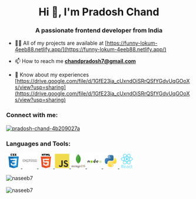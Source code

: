 <h1 align="center">Hi 👋, I'm Pradosh Chand</h1>
<h3 align="center">A passionate frontend developer from India</h3>

- 👨‍💻 All of my projects are available at [https://funny-lokum-4eeb88.netlify.app/](https://funny-lokum-4eeb88.netlify.app/)

- 📫 How to reach me **chandpradosh7@gmail.com**

- 📄 Know about my experiences [https://drive.google.com/file/d/1GfE23ia_cUxndOiSRrQSfYGdvUqGOoXs/view?usp=sharing](https://drive.google.com/file/d/1GfE23ia_cUxndOiSRrQSfYGdvUqGOoXs/view?usp=sharing)

<h3 align="left">Connect with me:</h3>
<p align="left">
<a href="https://linkedin.com/in/pradosh-chand-4b209027a" target="blank"><img align="center" src="https://raw.githubusercontent.com/rahuldkjain/github-profile-readme-generator/master/src/images/icons/Social/linked-in-alt.svg" alt="pradosh-chand-4b209027a" height="30" width="40" /></a>
</p>

<h3 align="left">Languages and Tools:</h3>
<p align="left"> <a href="https://www.w3schools.com/css/" target="_blank" rel="noreferrer"> <img src="https://raw.githubusercontent.com/devicons/devicon/master/icons/css3/css3-original-wordmark.svg" alt="css3" width="40" height="40"/> </a> <a href="https://expressjs.com" target="_blank" rel="noreferrer"> <img src="https://raw.githubusercontent.com/devicons/devicon/master/icons/express/express-original-wordmark.svg" alt="express" width="40" height="40"/> </a> <a href="https://www.w3.org/html/" target="_blank" rel="noreferrer"> <img src="https://raw.githubusercontent.com/devicons/devicon/master/icons/html5/html5-original-wordmark.svg" alt="html5" width="40" height="40"/> </a> <a href="https://developer.mozilla.org/en-US/docs/Web/JavaScript" target="_blank" rel="noreferrer"> <img src="https://raw.githubusercontent.com/devicons/devicon/master/icons/javascript/javascript-original.svg" alt="javascript" width="40" height="40"/> </a> <a href="https://www.mongodb.com/" target="_blank" rel="noreferrer"> <img src="https://raw.githubusercontent.com/devicons/devicon/master/icons/mongodb/mongodb-original-wordmark.svg" alt="mongodb" width="40" height="40"/> </a> <a href="https://nodejs.org" target="_blank" rel="noreferrer"> <img src="https://raw.githubusercontent.com/devicons/devicon/master/icons/nodejs/nodejs-original-wordmark.svg" alt="nodejs" width="40" height="40"/> </a> <a href="https://www.python.org" target="_blank" rel="noreferrer"> <img src="https://raw.githubusercontent.com/devicons/devicon/master/icons/python/python-original.svg" alt="python" width="40" height="40"/> </a> <a href="https://reactjs.org/" target="_blank" rel="noreferrer"> <img src="https://raw.githubusercontent.com/devicons/devicon/master/icons/react/react-original-wordmark.svg" alt="react" width="40" height="40"/> </a> </p>

<p><img align="center" src="https://github-readme-stats.vercel.app/api/top-langs?username=naseeb7&show_icons=true&locale=en&layout=compact" alt="naseeb7" /></p>

<p><img align="center" src="https://github-readme-streak-stats.herokuapp.com/?user=naseeb7&" alt="naseeb7" /></p>
